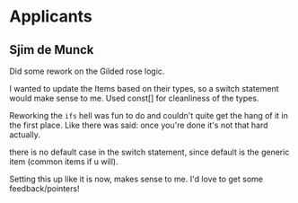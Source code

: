 # Applicants

## Sjim de Munck
Did some rework on the Gilded rose logic.

I wanted to update the Items based on their types, so a switch statement would make sense to me.
Used const[] for cleanliness of the types.

Reworking the `ifs` hell was fun to do and couldn't quite get the hang of it in the first place.
Like there was said: once you're done it's not that hard actually.

there is no default case in the switch statement, since default is the generic item (common items if u will).

Setting this up like it is now, makes sense to me. I'd love to get some feedback/pointers!
